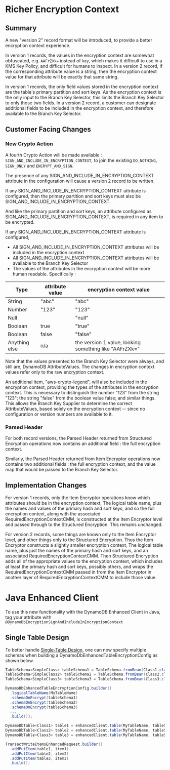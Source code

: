 [//]: # "Copyright Amazon.com Inc. or its affiliates. All Rights Reserved."
[//]: # "SPDX-License-Identifier: CC-BY-SA-4.0"

# Richer Encryption Context

## Summary

A new "version 2" record format will be introduced, to provide a better encryption context experience.

In version 1 records, the values in the encryption context are somewhat obfuscated, e.g. `AAFrZXk=` instead of `key`,
which makes it difficult to use in a KMS Key Policy, and difficult for humans to inspect.
In a version 2 record, if the corresponding attribute value is a string,
then the encryption context value for that attribute will be exactly that same string.

In version 1 records, the only field values stored in the encryption context are
the table's primary partition and sort keys.
As the encryption context is the only input to the Branch Key Selector,
this limits the Branch Key Selector to only those two fields.
In a version 2 record, a customer can designate additional fields to be included
in the encryption context,
and therefore available to the Branch Key Selector.

## Customer Facing Changes

### New Crypto Action

A fourth Crypto Action will be made available : `SIGN_AND_INCLUDE_IN_ENCRYPTION_CONTEXT`, to join the existing `DO_NOTHING`, `SIGN_ONLY` and `ENCRYPT_AND_SIGN`.

The presence of any SIGN_AND_INCLUDE_IN_ENCRYPTION_CONTEXT attribute in the configuration
will cause a version 2 record to be written.

If any SIGN_AND_INCLUDE_IN_ENCRYPTION_CONTEXT attribute is configured,
then the primary partition and sort keys must also be SIGN_AND_INCLUDE_IN_ENCRYPTION_CONTEXT.

And like the primary partition and sort keys, an attribute configured as SIGN_AND_INCLUDE_IN_ENCRYPTION_CONTEXT,
is required in any item to be encrypted.

If any SIGN_AND_INCLUDE_IN_ENCRYPTION_CONTEXT attribute is configured,
- All SIGN_AND_INCLUDE_IN_ENCRYPTION_CONTEXT attributes will be included in the encryption context
- All SIGN_AND_INCLUDE_IN_ENCRYPTION_CONTEXT attributes will be available to the Branch Key Selector
- The values of the attributes in the encryption context will be more human readable. Specifically :

| Type | attribute value | encryption context value |
| ----------- | ----------- | ----------- |
| String | "abc" | "abc" |
| Number | "123" | "123" |
| Null |  | "null" |
| Boolean | true | "true" |
| Boolean | false | "false" |
| Anything else | n/a | the version 1 value, looking something like "AAFrZXk=" |

Note that the values presented to the Branch Key Selector were always, and still are, DynamoDB AttributeValues.
The changes in encryption context values refer only to the raw encryption context.

An additional item, "aws-crypto-legend", will also be included in the encryption context,
providing the types of the attributes in the encryption context.
This is necessary to distinguish the number "123" from the string "123";
the string "false" from the boolean value false; and similar things.
This allows the Branch Key Supplier to determine the correct AttributeValues,
based solely on the encryption context -- since no configuration or version numbers are available to it.

### Parsed Header

For both record versions, the Parsed Header returned from Structured Encryption operations now
contains an additional field : the full encryption context.

Similarly, the Parsed Header returned from Item Encryptor operations now
contains two additional fields : the full encryption context,
and the value map that would be passed to the Branch Key Selector.

## Implementation Changes

For version 1 records, only the Item Encryptor operations know which attributes should
be in the encryption context,
The logical table name, plus the names and values of the primary hash and sort keys,
and so the full encryption context,
along with the associated RequiredEncryptionContextCMM,
is constructed at the Item Encryptor level and passed through to the Structured Encryption.
This remains unchanged.

For version 2 records, some things are known only to the Item Encryptor level,
and other things only to the Structured Encryption.
Thus the Item Encryptor constructs a slightly smaller encryption context,
The logical table name, plus just the names of the primary hash and sort keys,
and an associated RequiredEncryptionContextCMM.
Then Structured Encryption adds all of the appropriate values to the encryption context,
which includes at least the primary hash and sort keys, possibly others,
and wraps the RequiredEncryptionContextCMM passed in from the Item Encryptor in
another layer of RequiredEncryptionContextCMM to include those value.

# Java Enhanced Client

To use this new functionality with the DynamoDB Enhanced Client in Java,
tag your attribute with `@DynamoDbEncryptionSignAndIncludeInEncryptionContext`

## Single Table Design

To better handle [Single-Table Design](https://aws.amazon.com/blogs/compute/creating-a-single-table-design-with-amazon-dynamodb/),
one can now specify multiple schemas when building a DynamoDbEnhancedTableEncryptionConfig
as shown below.

```java
TableSchema<SimpleClass> tableSchema1 = TableSchema.fromBean(Class1.class);
TableSchema<SimpleClass2> tableSchema2 = TableSchema.fromBean(Class2.class);
TableSchema<SimpleClass3> tableSchema3 = TableSchema.fromBean(Class3.class);

DynamoDbEnhancedTableEncryptionConfig.builder()
  .logicalTableName(MyTableName)
  .schemaOnEncrypt(tableSchema1)
  .schemaOnEncrypt(tableSchema2)
  .schemaOnEncrypt(tableSchema3)
  ...
  .build());

DynamoDbTable<Class1> table1 = enhancedClient.table(MyTableName, tableSchema1);
DynamoDbTable<Class2> table2 = enhancedClient.table(MyTableName, tableSchema2);
DynamoDbTable<Class3> table3 = enhancedClient.table(MyTableName, tableSchema3);

TransactWriteItemsEnhancedRequest.builder()
  .addPutItem(table1, item1)
  .addPutItem(table2, item2)
  .addPutItem(table3, item3)
  .build();
```
